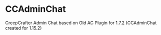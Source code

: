 # CCAdminChat
CreepCrafter Admin Chat based on Old AC Plugin for 1.7.2 (CCAdminChat created for 1.15.2)
